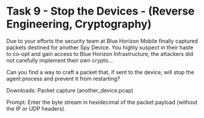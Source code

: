 # Task 9 - Stop the Devices - (Reverse Engineering, Cryptography)
Due to your efforts the security team at Blue Horizon Mobile finally captured packets destined for another Spy Device. You highly suspect in their haste to co-opt and gain access to Blue Horizon Infrastructure, the attackers did not carefully implement their own crypto...

Can you find a way to craft a packet that, if sent to the device, will stop the agent process and prevent it from restarting?

Downloads:
Packet capture (another_device.pcap)

Prompt:
Enter the byte stream in hexidecimal of the packet payload (without the IP or UDP headers).
